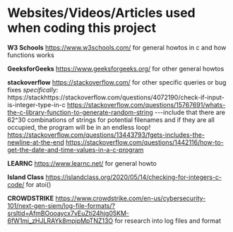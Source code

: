 # Websites/Videos/Articles used when coding this project

**W3 Schools**
https://www.w3schools.com/
for general howtos in c and how functions works

**GeeksforGeeks**
https://www.geeksforgeeks.org/
for other general howtos


**stackoverflow**
https://stackoverflow.com/
for other specific queries or bug fixes
*specifically:*
	https://stackhttps://stackoverflow.com/questions/4072190/check-if-input-is-integer-type-in-c
	https://stackoverflow.com/questions/15767691/whats-the-c-library-function-to-generate-random-string
	---include that there are 62^30 combinations of strings for potential filenames and if they are all occupied,
	the program will be in an endless loop!
	https://stackoverflow.com/questions/13443793/fgets-includes-the-newline-at-the-end
	https://stackoverflow.com/questions/1442116/how-to-get-the-date-and-time-values-in-a-c-program
	
**LEARNC**
https://www.learnc.net/
for general howto

**Island Class**
https://islandclass.org/2020/05/14/checking-for-integers-c-code/
for atoi()

**CROWDSTRIKE**
https://www.crowdstrike.com/en-us/cybersecurity-101/next-gen-siem/log-file-formats/?srsltid=AfmBOooaycx7vEuZti24hjg05KM-6fW1mi_zHJLRAYk8mpjpMpTNZ13O
for research into log files and format

